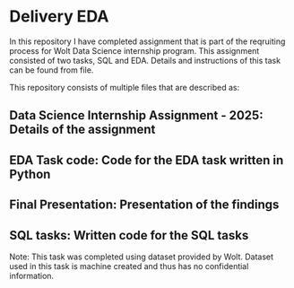 # Delivery EDA
In this repository I have completed assignment that is part of the reqruiting process for Wolt Data Science internship program. This assignment consisted of two tasks, SQL and EDA. Details and instructions of this task can be found from file.

This repository consists of multiple files that are described as:

## Data Science Internship Assignment - 2025: Details of the assignment

## EDA Task code: Code for the EDA task written in Python

## Final Presentation: Presentation of the findings

## SQL tasks: Written code for the SQL tasks

Note: This task was completed using dataset provided by Wolt. Dataset used in this task is machine created and thus has no confidential information. 
